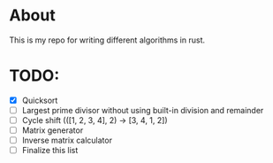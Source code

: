 # About
This is my repo for writing different algorithms in rust.

# TODO:
 - [X] Quicksort
 - [ ] Largest prime divisor without using built-in division and remainder
 - [ ] Cycle shift (([1, 2, 3, 4], 2) -> [3, 4, 1, 2])
 - [ ] Matrix generator
 - [ ] Inverse matrix calculator
 - [ ] Finalize this list
